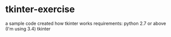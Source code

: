 # tkinter-exercise
a sample code created how tkinter works
requirements:
python 2.7 or above (I'm using 3.4)
tkinter 

